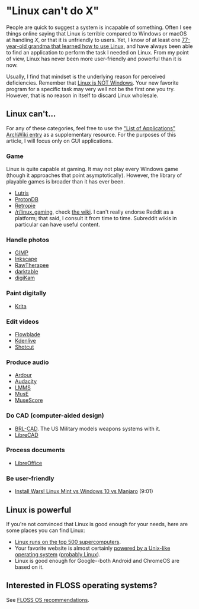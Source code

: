 # "Linux can't do X"

People are quick to suggest a system is incapable of something. Often I
see things online saying that Linux is terrible compared to Windows or
macOS at handling *X*, or that it is unfriendly to users. Yet, I know of
at least one [77-year-old grandma that learned how to use
Linux](https://old.reddit.com/r/linux/comments/gxlkuw/i_recently_taught_my_grandma_77_linux/),
and have always been able to find an application to perform the task I
needed on Linux. From my point of view, Linux has never been more
user-friendly and powerful than it is now.

Usually, I find that mindset is the underlying reason for perceived
deficiencies. Remember that [Linux is NOT
Windows](https://linux.oneandoneis2.org/LNW.htm). Your new favorite
program for a specific task may very well not be the first one you try.
However, that is no reason in itself to discard Linux wholesale.

## Linux can't...

For any of these categories, feel free to use the ["List of
Applications" ArchWiki entry](https://wiki.archlinux.org/index.php/List_of_applications)
as a supplementary resource. For the purposes of this article, I will
focus only on GUI applications.

### Game

Linux is quite capable at gaming. It may not play every Windows game
(though it approaches that point asymptotically). However, the library
of playable games is broader than it has ever been.

   - [Lutris](https://lutris.net/)
   - [ProtonDB](https://www.protondb.com/)
   - [Retropie](https://retropie.org.uk/)
   - [/r/linux_gaming](https://old.reddit.com/r/linux_gaming/), check
     [the wiki](https://old.reddit.com/r/linux_gaming/wiki/index). I
     can't really endorse Reddit as a platform; that said, I consult it
     from time to time. Subreddit wikis in particular can have
     useful content.

### Handle photos

   - [GIMP](https://www.gimp.org/)
   - [Inkscape](https://inkscape.org/)
   - [RawTherapee](https://rawtherapee.com/)
   - [darktable](https://www.darktable.org/)
   - [digiKam](https://www.digikam.org/)

### Paint digitally

   - [Krita](https://krita.org/en/)

### Edit videos

   - [Flowblade](https://jliljebl.github.io/flowblade/)
   - [Kdenlive](https://kdenlive.org/)
   - [Shotcut](https://www.shotcut.org/)

### Produce audio

   - [Ardour](https://ardour.org/)
   - [Audacity](https://www.audacityteam.org/)
   - [LMMS](https://lmms.io/)
   - [MusE](https://muse-sequencer.github.io/)
   - [MuseScore](https://musescore.org/)

### Do CAD (computer-aided design)

   - [BRL-CAD](https://brlcad.org/). The US Military models weapons
     systems with it.
   - [LibreCAD](https://www.librecad.org/)

### Process documents

   - [LibreOffice](https://www.libreoffice.org/)

### Be user-friendly

   - [Install Wars! Linux Mint vs Windows 10 vs
     Manjaro](https://invidious.snopyta.org/watch?v=wnqRJOJGWGA)
     (9:01)

## Linux is powerful

If you're not convinced that Linux is good enough for your needs, here
are some places you can find Linux:

- [Linux runs on the top 500
  supercomputers](https://www.top500.org/statistics/details/osfam/1/).
- Your favorite website is almost
  certainly [powered by a Unix-like operating
  system](https://w3techs.com/technologies/details/os-unix) ([probably
  Linux](https://w3techs.com/technologies/details/os-linux)).
- Linux is good enough for Google--both Android and ChromeOS are based
  on it.

## Interested in FLOSS operating systems?

See [FLOSS OS recommendations](/os.html).
